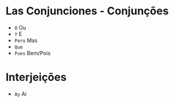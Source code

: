# Las Conjunciones - Conjunções

-   `O` Ou
-   `Y` E
-   `Pero` Mas
-   `Que`
-   `Pues` Bem/Pois

# Interjeições

-   `Ay` Ai
